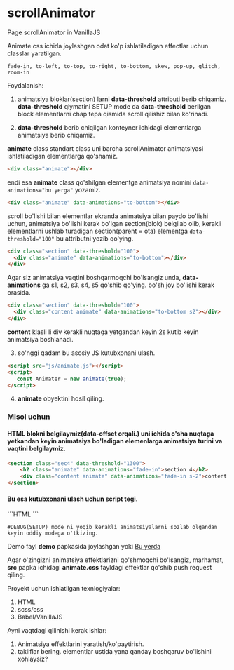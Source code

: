 # scrollAnimator
 Page scrollAnimator in VanillaJS

Animate.css ichida joylashgan odat ko'p ishlatiladigan effectlar uchun classlar yaratilgan. 


`fade-in, to-left, to-top, to-right, to-bottom, skew, pop-up, glitch, zoom-in`

Foydalanish:

1. animatsiya bloklar(section) larni **data-threshold** attributi berib chiqamiz. 
   **data-threshold**  qiymatini SETUP mode da **data-threshold** berilgan block elementlarni chap tepa qismida scroll qilishiz bilan ko'rinadi.

2. **data-threshold** berib chiqilgan konteyner ichidagi elementlarga animatsiya berib chiqamiz.
   

  **animate** class standart class uni barcha scrollAnimator animatsiyasi ishlatiladigan elementlarga qo'shamiz.
  ```HTML
  <div class="animate"></div>
  ```
  endi esa **animate** class qo'shilgan elementga animatsiya nomini `data-animations="bu yerga"`  yozamiz.


  ```HTML
  <div class="animate" data-animations="to-bottom"></div>
  ```

  scroll bo'lishi bilan elementlar ekranda animatsiya bilan paydo bo'lishi uchun, animatsiya bo'lishi kerak bo'lgan section(blok) belgilab olib, kerakli elementlarni ushlab turadigan section(parent = ota) elementga `data-threshold="100"`   bu attributni yozib qo'ying.

  ```HTML
  <div class="section" data-threshold="100">
    <div class="animate" data-animations="to-bottom"></div>
  </div>
  ```

  Agar siz animatsiya vaqtini boshqarmoqchi bo'lsangiz unda, **data-animations** ga s1, s2, s3, s4, s5  qo'shib qo'ying. bo'sh joy bo'lishi kerak orasida.
  ```HTML
  <div class="section" data-threshold="100">
    <div class="content animate" data-animations="to-bottom s2"></div>
  </div>
  ```
  **content** klasli li div kerakli nuqtaga yetgandan keyin 2s kutib keyin animatsiya boshlanadi.


3. so'nggi qadam bu asosiy JS kutubxonani ulash.
  ```HTML
<script src="js/animate.js"></script>
<script>
	 const Animater = new animate(true);
</script>
```

4. **animate**  obyektini hosil qiling.

<h3>Misol uchun</h3>

<h4>HTML blokni belgilaymiz(data-offset orqali.) uni ichida o'sha nuqtaga yetkandan keyin animatsiya bo'ladigan elemenlarga animatsiya turini va vaqtini belgilaymiz.</h4>

```HTML
<section class="sec4" data-threshold="1300">
    <h2 class="animate" data-animations="fade-in">section 4</h2>
    <div class="content animate" data-animations="fade-in s-2">content text</div>
</section>
```

<h4>Bu esa kutubxonani ulash uchun script tegi. </h4>
```HTML
<script src="js/animate.js"></script>
<script>
	 const Animater = new animate(true);
</script>
```

`#DEBUG(SETUP) mode ni yoqib kerakli animatsiyalarni sozlab olgandan keyin oddiy modega o'tkizing.`

Demo fayl **demo** papkasida joylashgan yoki [Bu yerda](https://parmonov98.github.io/scrollAnimator/demo/)

Agar o'zingizni animatsiya effektlarizni qo'shmoqchi bo'lsangiz, marhamat, **src** papka ichidagi **animate.css** fayldagi effektlar qo'shib push request qiling. 

Proyekt uchun ishlatilgan texnlogiyalar:
1. HTML
2. scss/css
3. Babel/VanillaJS


Ayni vaqtdagi qilinishi kerak ishlar:
1. Animatsiya effektlarini yaratish/ko'paytirish.
2. takliflar bering. elementlar ustida yana qanday boshqaruv bo'lishini xohlaysiz?